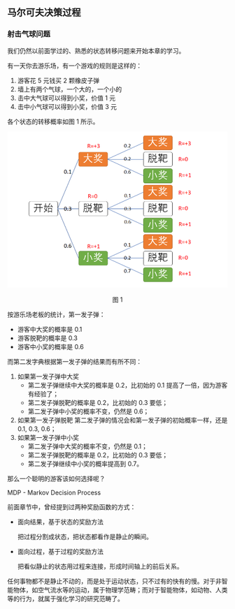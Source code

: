 ## 马尔可夫决策过程

### 射击气球问题

我们仍然以前面学过的、熟悉的状态转移问题来开始本章的学习。

有一天你去游乐场，有一个游戏的规则是这样的：

1. 游客花 5 元钱买 2 颗橡皮子弹
2. 墙上有两个气球，一个大的，一个小的
3. 击中大气球可以得到小奖，价值 1 元
4. 击中小气球可以得到小奖，价值 3 元

各个状态的转移概率如图 1 所示。

<center>
<img src="./img/shoot-1.png">

图 1
</center>

按游乐场老板的统计，第一发子弹：

- 游客中大奖的概率是 0.1
- 游客脱靶的概率是 0.3
- 游客中小奖的概率是 0.6

而第二发字典根据第一发子弹的结果而有所不同：

1. 如果第一发子弹中大奖
    - 第二发子弹继续中大奖的概率是 0.2，比初始的 0.1 提高了一倍，因为游客有经验了；
    - 第二发子弹脱靶的概率是 0.2，比初始的 0.3 要低；
    - 第二发子弹中小奖的概率不变，仍然是 0.6；
2. 如果第一发子弹脱靶
    第二发子弹的情况会和第一发子弹的初始概率一样，还是 0.1, 0.3, 0.6；
3. 如果第一发子弹中小奖
    - 第二发子弹中大奖的概率不变，仍然是 0.1；
    - 第二发子弹脱靶的概率是 0.2，比初始的 0.3 要低；
    - 第二发子弹继续中小奖的概率提高到 0.7。

那么一个聪明的游客该如何选择呢？





MDP - Markov Decision Process

前面章节中，曾经提到过两种奖励函数的方式：

- 面向结果，基于状态的奖励方法

    把过程分割成状态，把状态都看作是静止的瞬间。

- 面向过程，基于过程的奖励方法

    把看似静止的状态用过程来连接，形成时间轴上的前后关系。

任何事物都不是静止不动的，而是处于运动状态，只不过有的快有的慢。对于非智能物体，如空气流水等的运动，属于物理学范畴；而对于智能物体，如动物、人类等的行为，就属于强化学习的研究范畴了。



